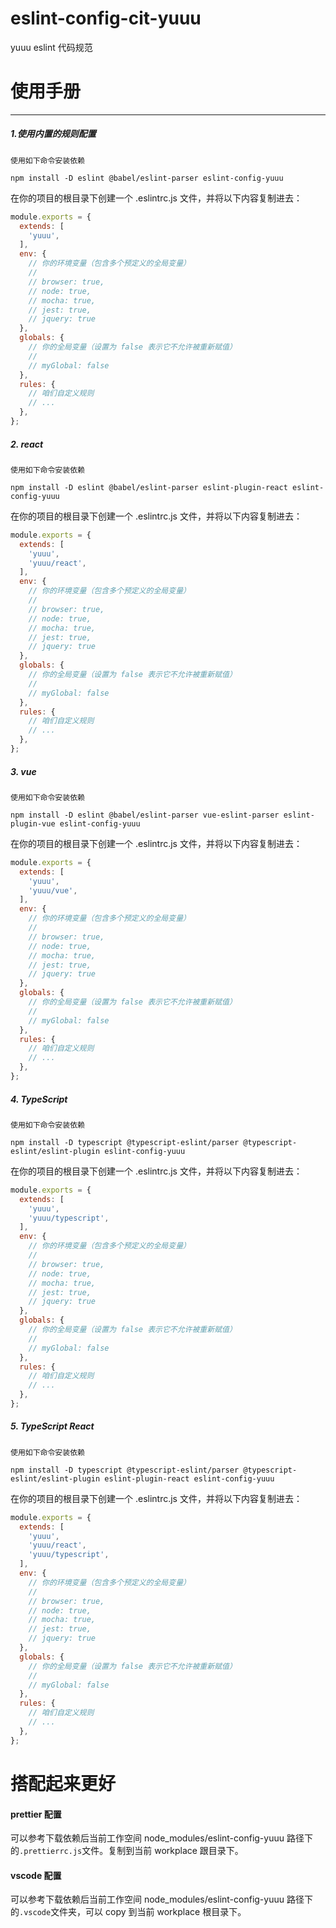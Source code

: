 # eslint-config-cit-yuuu

yuuu eslint 代码规范

# 使用手册

---

##### 1.使用内置的规则配置

    使用如下命令安装依赖

`npm install -D eslint @babel/eslint-parser eslint-config-yuuu`

在你的项目的根目录下创建一个 .eslintrc.js 文件，并将以下内容复制进去：

```JavaScript
module.exports = {
  extends: [
    'yuuu',
  ],
  env: {
    // 你的环境变量（包含多个预定义的全局变量）
    //
    // browser: true,
    // node: true,
    // mocha: true,
    // jest: true,
    // jquery: true
  },
  globals: {
    // 你的全局变量（设置为 false 表示它不允许被重新赋值）
    //
    // myGlobal: false
  },
  rules: {
    // 咱们自定义规则
    // ...
  },
};
```

##### 2. react

    使用如下命令安装依赖

`npm install -D eslint @babel/eslint-parser eslint-plugin-react eslint-config-yuuu`

在你的项目的根目录下创建一个 .eslintrc.js 文件，并将以下内容复制进去：

```JavaScript
module.exports = {
  extends: [
    'yuuu',
    'yuuu/react',
  ],
  env: {
    // 你的环境变量（包含多个预定义的全局变量）
    //
    // browser: true,
    // node: true,
    // mocha: true,
    // jest: true,
    // jquery: true
  },
  globals: {
    // 你的全局变量（设置为 false 表示它不允许被重新赋值）
    //
    // myGlobal: false
  },
  rules: {
    // 咱们自定义规则
    // ...
  },
};
```

##### 3. vue

    使用如下命令安装依赖

`npm install -D eslint @babel/eslint-parser vue-eslint-parser eslint-plugin-vue eslint-config-yuuu`

在你的项目的根目录下创建一个 .eslintrc.js 文件，并将以下内容复制进去：

```JavaScript
module.exports = {
  extends: [
    'yuuu',
    'yuuu/vue',
  ],
  env: {
    // 你的环境变量（包含多个预定义的全局变量）
    //
    // browser: true,
    // node: true,
    // mocha: true,
    // jest: true,
    // jquery: true
  },
  globals: {
    // 你的全局变量（设置为 false 表示它不允许被重新赋值）
    //
    // myGlobal: false
  },
  rules: {
    // 咱们自定义规则
    // ...
  },
};
```

##### 4. TypeScript

    使用如下命令安装依赖

`npm install -D typescript @typescript-eslint/parser @typescript-eslint/eslint-plugin eslint-config-yuuu`

在你的项目的根目录下创建一个 .eslintrc.js 文件，并将以下内容复制进去：

```JavaScript
module.exports = {
  extends: [
    'yuuu',
    'yuuu/typescript',
  ],
  env: {
    // 你的环境变量（包含多个预定义的全局变量）
    //
    // browser: true,
    // node: true,
    // mocha: true,
    // jest: true,
    // jquery: true
  },
  globals: {
    // 你的全局变量（设置为 false 表示它不允许被重新赋值）
    //
    // myGlobal: false
  },
  rules: {
    // 咱们自定义规则
    // ...
  },
};
```

##### 5. TypeScript React

    使用如下命令安装依赖

`npm install -D typescript @typescript-eslint/parser @typescript-eslint/eslint-plugin eslint-plugin-react eslint-config-yuuu`

在你的项目的根目录下创建一个 .eslintrc.js 文件，并将以下内容复制进去：

```JavaScript
module.exports = {
  extends: [
    'yuuu',
    'yuuu/react',
    'yuuu/typescript',
  ],
  env: {
    // 你的环境变量（包含多个预定义的全局变量）
    //
    // browser: true,
    // node: true,
    // mocha: true,
    // jest: true,
    // jquery: true
  },
  globals: {
    // 你的全局变量（设置为 false 表示它不允许被重新赋值）
    //
    // myGlobal: false
  },
  rules: {
    // 咱们自定义规则
    // ...
  },
};
```

# 搭配起来更好

#### prettier 配置

可以参考下载依赖后当前工作空间 node_modules/eslint-config-yuuu 路径下的`.prettierrc.js`文件。复制到当前 workplace 跟目录下。

#### vscode 配置

可以参考下载依赖后当前工作空间 node_modules/eslint-config-yuuu 路径下的`.vscode`文件夹，可以 copy 到当前 workplace 根目录下。
